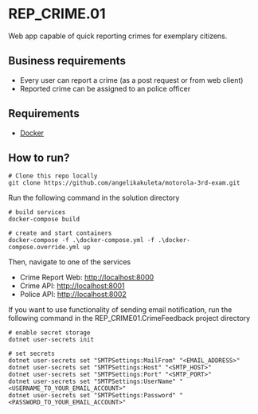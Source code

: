 # **REP_CRIME.01**

Web app capable of quick reporting crimes for exemplary citizens.

## Business requirements

* Every user can report a crime (as a post request or from web client)
* Reported crime can be assigned to an police officer

## Requirements

* [Docker](https://docs.docker.com/get-docker/)

## How to run?

```
# Clone this repo locally
git clone https://github.com/angelikakuleta/motorola-3rd-exam.git
```

Run the following command in the solution directory

```
# build services
docker-compose build

# create and start containers
docker-compose -f .\docker-compose.yml -f .\docker-compose.override.yml up
```

Then, navigate to one of the services

* Crime Report Web: [http://localhost:8000](http://localhost:8000)
* Crime API: [http://localhost:8001](http://localhost:8001)
* Police API: [http://localhost:8002](http://localhost:8002)

If you want to use functionality of sending email notification, run the following command in the REP_CRIME01.CrimeFeedback project directory

```
# enable secret storage
dotnet user-secrets init

# set secrets
dotnet user-secrets set "SMTPSettings:MailFrom" "<EMAIL_ADDRESS>"
dotnet user-secrets set "SMTPSettings:Host" "<SMTP_HOST>"
dotnet user-secrets set "SMTPSettings:Port" "<SMTP_PORT>"
dotnet user-secrets set "SMTPSettings:UserName" "<USERNAME_TO_YOUR_EMAIL_ACCOUNT>"
dotnet user-secrets set "SMTPSettings:Password" "<PASSWORD_TO_YOUR_EMAIL_ACCOUNT>"
```